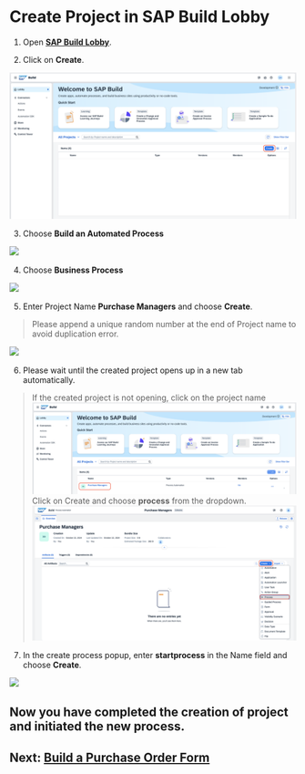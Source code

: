 # Create Project in SAP Build Lobby

1. Open **[SAP Build Lobby](https://hands-on.eu10.build.cloud.sap/lobby)**.

2. Click on **Create**.

![](./images/create1.png)

3. Choose **Build an Automated Process**

![](./images/choosebuild.png)

4. Choose **Business Process**

![](./images/bp.png)

5. Enter Project Name **Purchase Managers** and choose **Create**.
> Please append a unique random number at the end of Project name to avoid duplication error.

![](./images/projectname.png)

6. Please wait until the created project opens up in a new tab automatically.

> If the created project is not opening, click on the project name
![](./images/projectclick.png)
Click on Create and choose **process** from the dropdown.
![](./images/createprocessmanual.png)

7. In the create process popup, enter **startprocess** in the Name field and choose **Create**.

![](./images/createprocess.png)

## Now you have completed the creation of project and initiated the new process.

## Next: [Build a Purchase Order Form](../form/README.md)



